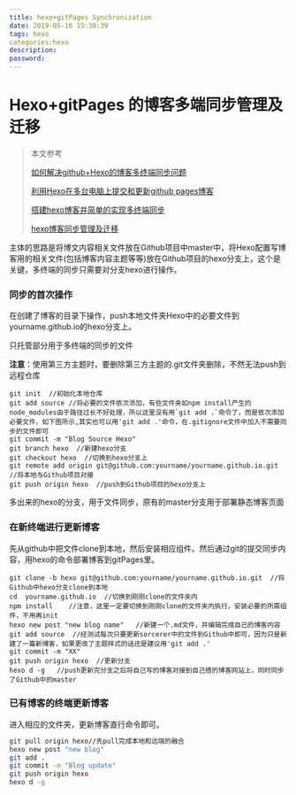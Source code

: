 ```yaml
---
title: hexo+gitPages Synchronization
date: 2019-05-16 15:30:39
tags: hexo
categories:hexo
description:
password: 
---
```




# Hexo+gitPages 的博客多端同步管理及迁移



> 本文参考
>
> [如何解决github+Hexo的博客多终端同步问题](<https://blog.csdn.net/Monkey_LZL/article/details/60870891>)
>
> [利用Hexo在多台电脑上提交和更新github pages博客](<https://www.jianshu.com/p/0b1fccce74e0>)
>
> [搭建hexo博客并简单的实现多终端同步](<https://righere.github.io/2016/10/10/install-hexo/>)
>
> [hexo博客同步管理及迁移](<https://www.jianshu.com/p/fceaf373d797>)





主体的思路是将博文内容相关文件放在Github项目中master中，将Hexo配置写博客用的相关文件(包括博客内容主题等等)放在Github项目的hexo分支上，这个是关键，多终端的同步只需要对分支hexo进行操作。

### 同步的首次操作

在创建了博客的目录下操作，push本地文件夹Hexo中的必要文件到yourname.github.io的hexo分支上。

只托管部分用于多终端的同步的文件

**注意**：使用第三方主题时，要删除第三方主题的.git文件夹删除，不然无法push到远程仓库



```shell
git init  //初始化本地仓库
git add source //将必要的文件依次添加，有些文件夹如npm install产生的node_modules由于路径过长不好处理，所以这里没有用`git add .`命令了，而是依次添加必要文件，如下图所示,其实也可以用'git add .'命令，在.gitignore文件中加入不需要同步的文件即可
git commit -m "Blog Source Hexo"
git branch hexo  //新建hexo分支
git checkout hexo  //切换到hexo分支上
git remote add origin git@github.com:yourname/yourname.github.io.git  //将本地与Github项目对接
git push origin hexo  //push到Github项目的hexo分支上
```



多出来的hexo的分支，用于文件同步，原有的master分支用于部署静态博客页面





### 在新终端进行更新博客



先从github中把文件clone到本地，然后安装相应组件。然后通过git的提交同步内容，用hexo的命令部署博客到gitPages里。

```shell
git clone -b hexo git@github.com:yourname/yourname.github.io.git  //将Github中hexo分支clone到本地
cd  yourname.github.io  //切换到刚刚clone的文件夹内
npm install    //注意，这里一定要切换到刚刚clone的文件夹内执行，安装必要的所需组件，不用再init
hexo new post "new blog name"   //新建一个.md文件，并编辑完成自己的博客内容
git add source  //经测试每次只要更新sorcerer中的文件到Github中即可，因为只是新建了一篇新博客，如果更改了主题样式的话还是建议用'git add .'
git commit -m "XX"
git push origin hexo  //更新分支
hexo d -g   //push更新完分支之后将自己写的博客对接到自己搭的博客网站上，同时同步了Github中的master

```



### 已有博客的终端更新博客



进入相应的文件夹，更新博客直行命令即可。



```sh
git pull origin hexo//先pull完成本地和远端的融合
hexo new post "new blog"
git add .
git commit -m "Blog update"
git push origin hexo
hexo d -g
```





